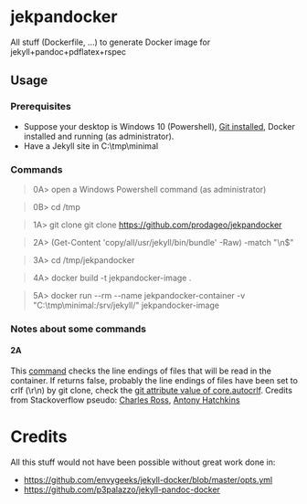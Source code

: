 # jekpandocker
All stuff (Dockerfile, ...) to generate Docker image for jekyll+pandoc+pdflatex+rspec

## Usage

### Prerequisites
- Suppose your desktop is Windows 10 (Powershell), [Git installed](https://gitforwindows.org/), Docker installed and running (as administrator).
- Have a Jekyll site in C:\tmp\minimal

### Commands
> 0A> open a Windows Powershell command (as administrator)

> 0B> cd /tmp

> 1A> git clone git clone https://github.com/prodageo/jekpandocker

> 2A> (Get-Content 'copy/all/usr/jekyll/bin/bundle' -Raw) -match "\n$"

> 3A> cd /tmp/jekpandocker

> 4A> docker build -t jekpandocker-image .

> 5A> docker run --rm --name jekpandocker-container -v "C:\tmp\minimal\:/srv/jekyll/" jekpandocker-image

### Notes about some commands
#### 2A
This [command](https://stackoverflow.com/a/54335814/12824964) checks the line endings of files that will be read in the container. If returns false, probably the line endings of files have been set to crlf (\r\n) by git clone, check the [git attribute value of core.autocrlf](https://stackoverflow.com/a/20653073/12824964).
Credits from Stackoverflow pseudo: [Charles Ross](https://stackoverflow.com/users/1337544/charles-ross), [Antony Hatchkins](https://stackoverflow.com/users/237105/antony-hatchkins)

# Credits
All this stuff would not have been possible without great work done in:
- https://github.com/envygeeks/jekyll-docker/blob/master/opts.yml
- https://github.com/p3palazzo/jekyll-pandoc-docker

